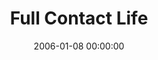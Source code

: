 ---
layout: series
series: "Full Contact Life"
permalink: "/full-contact-life/"
title: "Full Contact Life"
date: 2006-01-08 00:00:00
endDate: 2006-02-25 00:00:00
description: "Life is not supposed to be about survival, just making it to the next week. Were designed for so much more. In fact, were only fully alive when were fully engaged, head-on in every area of our lives. In January and February well look at the critical skills God has given us to lead a Full Contact Life."
src: "http://s3.amazonaws.com/crossroads-media/images/legacy/content/bigscreen.fullcontact.jpg"
---